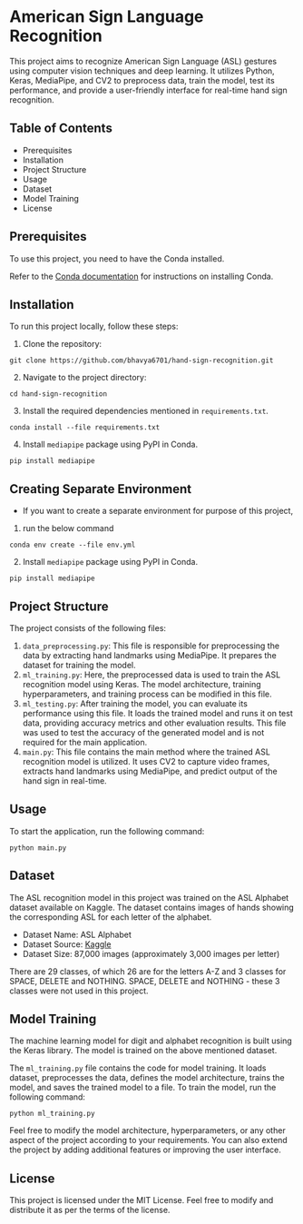 # American Sign Language Recognition
This project aims to recognize American Sign Language (ASL) gestures using computer vision techniques and deep learning.
It utilizes Python, Keras, MediaPipe, and CV2 to preprocess data, train the model, test its performance, and provide a
user-friendly interface for real-time hand sign recognition.

## Table of Contents
- Prerequisites
- Installation
- Project Structure
- Usage
- Dataset
- Model Training
- License

## Prerequisites
To use this project, you need to have the Conda installed.

Refer to the [Conda documentation](https://docs.conda.io/projects/conda/en/latest/user-guide/install/) for instructions
on installing Conda.

## Installation
To run this project locally, follow these steps:
1. Clone the repository:
```console
git clone https://github.com/bhavya6701/hand-sign-recognition.git
```

2. Navigate to the project directory:
```console
cd hand-sign-recognition
```

3. Install the required dependencies mentioned in `requirements.txt`.
```console
conda install --file requirements.txt
```

4. Install `mediapipe` package using PyPI in Conda.
```console
pip install mediapipe
```
## Creating Separate Environment 
- If you want to create a separate environment for purpose of this project, 
1. run the below command
```console
conda env create --file env.yml
```
2. Install `mediapipe` package using PyPI in Conda.
```console
pip install mediapipe
```

## Project Structure
The project consists of the following files:

1. `data_preprocessing.py`: This file is responsible for preprocessing the data by extracting hand landmarks using
   MediaPipe. It prepares the dataset for training the model.
2. `ml_training.py`: Here, the preprocessed data is used to train the ASL recognition model using Keras. The model
   architecture, training hyperparameters, and training process can be modified in this file.
3. `ml_testing.py`: After training the model, you can evaluate its performance using this file. It loads the trained
   model and runs it on test data, providing accuracy metrics and other evaluation results. This file was used to test
   the accuracy of the generated model and is not required for the main application.
4. `main.py`: This file contains the main method where the trained ASL recognition model is utilized. It uses CV2 to
   capture video frames, extracts hand landmarks using MediaPipe, and predict output of the hand sign in real-time.

## Usage
To start the application, run the following command:
```console
python main.py
```

## Dataset
The ASL recognition model in this project was trained on the ASL Alphabet dataset available on Kaggle. The dataset
contains images of hands showing the corresponding ASL for each letter of the alphabet.

- Dataset Name: ASL Alphabet
- Dataset Source: [Kaggle](https://www.kaggle.com/datasets/grassknoted/asl-alphabet)
- Dataset Size: 87,000 images (approximately 3,000 images per letter)

There are 29 classes, of which 26 are for the letters A-Z and 3 classes for SPACE, DELETE and NOTHING. SPACE, DELETE and
NOTHING - these 3 classes were not used in this project.

## Model Training
The machine learning model for digit and alphabet recognition is built using the Keras library. The model is trained on
the above mentioned dataset.

The `ml_training.py` file contains the code for model training. It loads dataset, preprocesses the data, defines the
model architecture, trains the model, and saves the trained model to a file.
To train the model, run the following command:
```console
python ml_training.py
```

Feel free to modify the model architecture, hyperparameters, or any other aspect of the project according to your
requirements. You can also extend the project by adding additional features or improving the user interface.

## License
This project is licensed under the MIT License. Feel free to modify and distribute it as per the terms of the license.